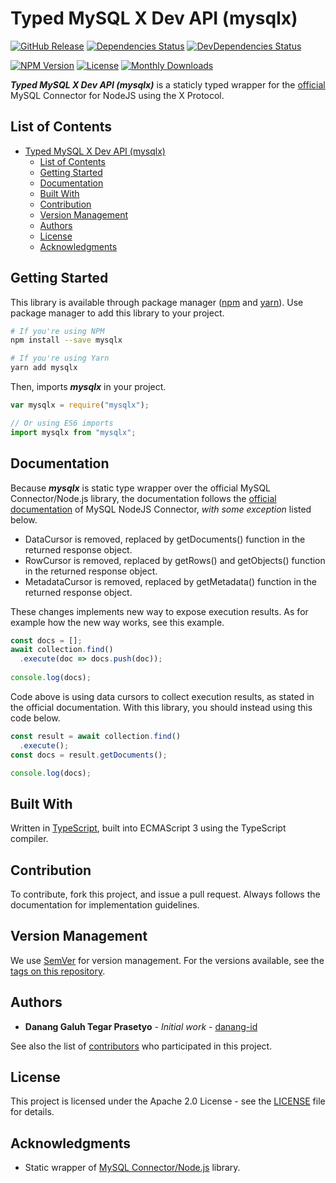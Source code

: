 # Typed MySQL X Dev API (mysqlx)

[![GitHub Release](https://img.shields.io/github/release/danang-id/mysqlx.svg)](https://github.com/danang-id/mysqlx/releases)
[![Dependencies Status](https://img.shields.io/david/danang-id/mysqlx.svg)](https://www.npmjs.com/package/mysqlx?activeTab=dependencies)
[![DevDependencies Status](https://img.shields.io/david/dev/danang-id/mysqlx.svg)](https://www.npmjs.com/package/mysqlx?activeTab=dependencies)

[![NPM Version](https://img.shields.io/npm/v/mysqlx.svg)](https://www.npmjs.com/package/mysqlx?activeTab=versions)
[![License](https://img.shields.io/npm/l/mysqlx.svg)](#license)
[![Monthly Downloads](https://img.shields.io/npm/dm/mysqlx.svg)](https://www.npmjs.com/package/mysqlx)

**_Typed MySQL X Dev API (mysqlx)_** is a staticly typed wrapper for the [official](https://github.com/mysql/mysql-connector-nodejs) MySQL Connector for NodeJS using the X Protocol.

## List of Contents

* [Typed MySQL X Dev API (mysqlx)](#typed-mysql-x-dev-api-mysqlx)
  * [List of Contents](#list-of-contents)
  * [Getting Started](#getting-started)
  * [Documentation](#documentation)
  * [Built With](#built-with)
  * [Contribution](#contribution)
  * [Version Management](#version-management)
  * [Authors](#authors)
  * [License](#license)
  * [Acknowledgments](#acknowledgments)

## Getting Started

This library is available through package manager ([npm](https://www.npmjs.org/) and [yarn](https://www.yarnpkg.com/)). Use package manager to add this library to your project.

```bash
# If you're using NPM
npm install --save mysqlx

# If you're using Yarn
yarn add mysqlx
```

Then, imports **_mysqlx_** in your project.

```javascript
var mysqlx = require("mysqlx");

// Or using ES6 imports
import mysqlx from "mysqlx";
```

## Documentation

Because **_mysqlx_** is static type wrapper over the official MySQL Connector/Node.js library, the documentation follows the [official documentation](https://dev.mysql.com/doc/dev/connector-nodejs/8.0/) of MySQL NodeJS Connector, *with some exception* listed below.

 * DataCursor is removed, replaced by getDocuments() function in the returned response object.
 * RowCursor is removed, replaced by getRows() and getObjects() function in the returned response object.
 * MetadataCursor is removed, replaced by getMetadata() function in the returned response object.
 
These changes implements new way to expose execution results. As for example how the new way works, see this example. 

```javascript
const docs = [];
await collection.find()
  .execute(doc => docs.push(doc));
  
console.log(docs);
```

Code above is using data cursors to collect execution results, as stated in the official documentation. With this library, you should instead using this code below.

```javascript
const result = await collection.find()
  .execute();
const docs = result.getDocuments();

console.log(docs);
```

## Built With

Written in [TypeScript](https://typscriptlang.org/), built into ECMAScript 3 using the TypeScript compiler.

## Contribution

To contribute, fork this project, and issue a pull request. Always follows the documentation for implementation guidelines.

## Version Management

We use [SemVer](http://semver.org/) for version management. For the versions available, see the [tags on this repository](https://github.com/danang-id/mysqlx/tags).

## Authors

* **Danang Galuh Tegar Prasetyo** - _Initial work_ - [danang-id](https://github.com/danang-id)

See also the list of [contributors](https://github.com/danang-id/mysqlx/contributors) who participated in this project.

## License

This project is licensed under the Apache 2.0 License - see the [LICENSE](LICENSE) file for details.

## Acknowledgments

* Static wrapper of [MySQL Connector/Node.js](https://github.com/mysql/mysql-connector-nodejs) library.
